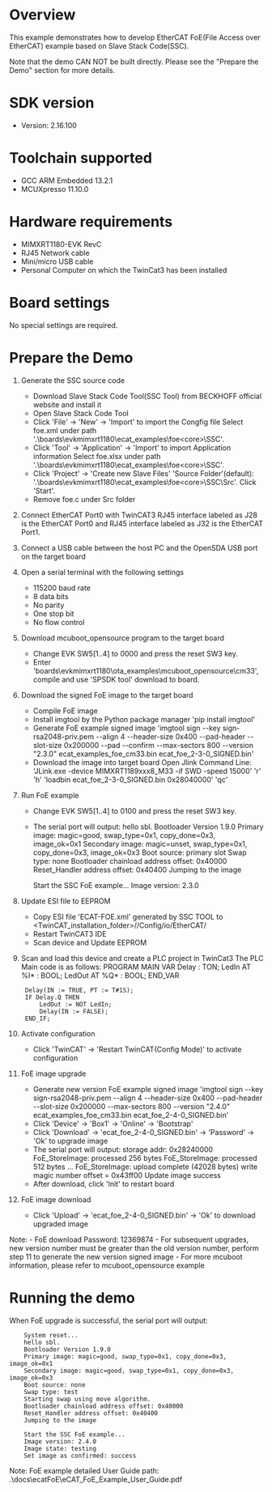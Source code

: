 Overview
========
This example demonstrates how to develop EtherCAT FoE(File Access over EtherCAT) example based on Slave Stack Code(SSC).

Note that the demo CAN NOT be built directly. Please see the "Prepare the Demo" section for more details.



SDK version
===========
- Version: 2.16.100

Toolchain supported
===================
- GCC ARM Embedded  13.2.1
- MCUXpresso  11.10.0

Hardware requirements
=====================
- MIMXRT1180-EVK RevC
- RJ45 Network cable
- Mini/micro USB cable
- Personal Computer on which the TwinCat3 has been installed

Board settings
==============
No special settings are required.

Prepare the Demo
================
1. Generate the SSC source code
	- Download Slave Stack Code Tool(SSC Tool) from BECKHOFF official website and install it
	- Open Slave Stack Code Tool
	- Click 'File' -> 'New' -> 'Import' to import the Congfig file
		Select foe.xml under path '.\boards\evkmimxrt1180\ecat_examples\foe\<core>\SSC'.
	- Click 'Tool' -> 'Application' -> 'Import' to import Application information
		Select foe.xlsx under path '.\boards\evkmimxrt1180\ecat_examples\foe\<core>\SSC'.
	- Click 'Project' -> 'Create new Slave Files'
		'Source Folder'(default): '.\boards\evkmimxrt1180\ecat_examples\foe\<core>\SSC\Src'.
		Click 'Start'.
	- Remove foe.c under Src folder
	
2. Connect EtherCAT Port0 with TwinCAT3
	RJ45 interface labeled as J28 is the EtherCAT Port0 and RJ45 interface labeled as J32 is the EtherCAT Port1.

3. Connect a USB cable between the host PC and the OpenSDA USB port on the target board

4. Open a serial terminal with the following settings
	- 115200 baud rate
	- 8 data bits
 	- No parity
	- One stop bit
	- No flow control

5. Download mcuboot_opensource program to the target board
	- Change EVK SW5[1..4] to 0000 and press the reset SW3 key. 
	- Enter 'boards\evkmimxrt1180\ota_examples\mcuboot_opensource\cm33', compile and use 'SPSDK tool' download to board.

6. Download the signed FoE image to the target board
	- Compile FoE image
	- Install imgtool by the Python package manager
		'pip install imgtool'
	- Generate FoE example signed image
		'imgtool sign --key sign-rsa2048-priv.pem --align 4 --header-size 0x400 --pad-header --slot-size 0x200000 --pad --confirm --max-sectors 800 --version "2.3.0" ecat_examples_foe_cm33.bin ecat_foe_2-3-0_SIGNED.bin'
	- Download the image into target board
		Open Jlink Command Line:
			'JLink.exe -device MIMXRT1189xxx8_M33 -if SWD -speed 15000'
			'r'
			'h'
			'loadbin ecat_foe_2-3-0_SIGNED.bin 0x28040000'
			'qc'

7. Run FoE example
	- Change EVK SW5[1..4] to 0100 and press the reset SW3 key. 
	- The serial port will output:
		hello sbl.
		Bootloader Version 1.9.0
		Primary image: magic=good, swap_type=0x1, copy_done=0x3, image_ok=0x1
		Secondary image: magic=unset, swap_type=0x1, copy_done=0x3, image_ok=0x3
		Boot source: primary slot
		Swap type: none
		Bootloader chainload address offset: 0x40000
		Reset_Handler address offset: 0x40400
		Jumping to the image

		Start the SSC FoE example...
	   	Image version: 2.3.0

8. Update ESI file to EEPROM
	- Copy ESI file 'ECAT-FOE.xml' generated by SSC TOOL to <TwinCAT_installation_folder>/<Version>/Config/io/EtherCAT/
	- Restart TwinCAT3 IDE
	- Scan device and Update EEPROM

9. Scan and load this device and create a PLC project in TwinCat3
	The PLC Main code is as follows:
		PROGRAM MAIN
		VAR 
			Delay : TON;
			LedIn AT %I* : BOOL; 
			LedOut AT %Q* : BOOL;
		END_VAR
		
		Delay(IN := TRUE, PT := T#1S);
		IF Delay.Q THEN
			LedOut := NOT LedIn;
			Delay(IN := FALSE);
		END_IF;
		
10. Activate configuration
	- Click 'TwinCAT' -> 'Restart TwinCAT(Config Mode)' to activate configuration

11. FoE image upgrade
	- Generate new version FoE example signed image
		'imgtool sign --key sign-rsa2048-priv.pem --align 4 --header-size 0x400 --pad-header --slot-size 0x200000 --max-sectors 800 --version "2.4.0" ecat_examples_foe_cm33.bin ecat_foe_2-4-0_SIGNED.bin'
	- Click 'Device' -> 'Box1' -> 'Online' -> 'Bootstrap'
	- Click 'Download' -> 'ecat_foe_2-4-0_SIGNED.bin' -> 'Password' -> 'Ok' to upgrade image
	- The serial port will output:
		storage addr: 0x28240000
		FoE_StoreImage: processed 256 bytes
		FoE_StoreImage: processed 512 bytes
		...
		FoE_StoreImage: upload complete (42028 bytes)
		write magic number offset = 0x43ff00
		Update image success
	- After download, click 'Init' to restart board

12. FoE image download
	- Click 'Upload' -> 'ecat_foe_2-4-0_SIGNED.bin' -> 'Ok' to download upgraded image

Note: 
	- FoE download Password: 12369874
	- For subsequent upgrades, new version number must be greater than the old version number, perform step 11 to generate the new version signed image
	- For more mcuboot information, please refer to mcuboot_opensource example


Running the demo
================
When FoE upgrade is successful, the serial port will output:

		System reset...
		hello sbl.
		Bootloader Version 1.9.0
		Primary image: magic=good, swap_type=0x1, copy_done=0x3, image_ok=0x1
		Secondary image: magic=good, swap_type=0x1, copy_done=0x3, image_ok=0x3
		Boot source: none
		Swap type: test
		Starting swap using move algorithm.
		Bootloader chainload address offset: 0x40000
		Reset_Handler address offset: 0x40400
		Jumping to the image

       	Start the SSC FoE example...
	   	Image version: 2.4.0
		Image state: testing
		Set image as confirmed: success

Note: FoE example detailed User Guide path: .\docs\ecatFoE\eCAT_FoE_Example_User_Guide.pdf

